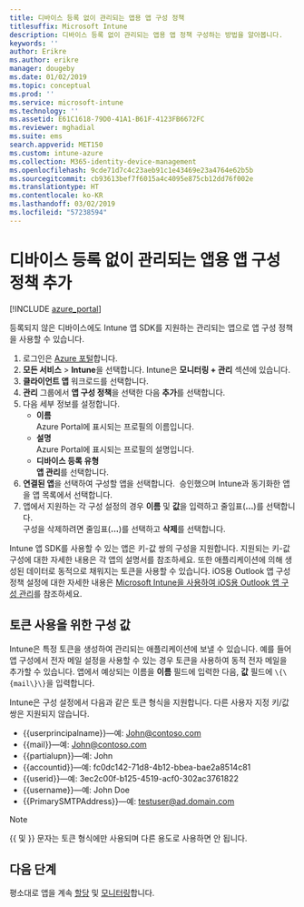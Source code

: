 ```yaml
---
title: 디바이스 등록 없이 관리되는 앱용 앱 구성 정책
titlesuffix: Microsoft Intune
description: 디바이스 등록 없이 관리되는 앱용 앱 정책 구성하는 방법을 알아봅니다.
keywords: ''
author: Erikre
ms.author: erikre
manager: dougeby
ms.date: 01/02/2019
ms.topic: conceptual
ms.prod: ''
ms.service: microsoft-intune
ms.technology: ''
ms.assetid: E61C1618-79D0-41A1-B61F-4123FB6672FC
ms.reviewer: mghadial
ms.suite: ems
search.appverid: MET150
ms.custom: intune-azure
ms.collection: M365-identity-device-management
ms.openlocfilehash: 9cde71d7c4c23aeb91c1e43469e23a4764e62b5b
ms.sourcegitcommit: cb93613bef7f6015a4c4095e875cb12dd76f002e
ms.translationtype: HT
ms.contentlocale: ko-KR
ms.lasthandoff: 03/02/2019
ms.locfileid: "57238594"
---
```

# <a name="add-app-configuration-policies-for-managed-apps-without-device-enrollment"></a>디바이스 등록 없이 관리되는 앱용 앱 구성 정책 추가

[!INCLUDE [azure_portal](./includes/azure_portal.md)]

등록되지 않은 디바이스에도 Intune 앱 SDK를 지원하는 관리되는 앱으로 앱 구성 정책을 사용할 수 있습니다. 

1. 로그인은 [Azure 포털](https://portal.azure.com)합니다.
2. **모든 서비스** > **Intune**을 선택합니다. Intune은 **모니터링 + 관리** 섹션에 있습니다.
3. **클라이언트 앱** 워크로드를 선택합니다.
4. **관리** 그룹에서 **앱 구성 정책**을 선택한 다음 **추가**를 선택합니다.
5. 다음 세부 정보를 설정합니다.
    - **이름**  
      Azure Portal에 표시되는 프로필의 이름입니다.
    - **설명**  
      Azure Portal에 표시되는 프로필의 설명입니다.
    - **디바이스 등록 유형**  
      **앱 관리**를 선택합니다.
6. **연결된 앱**을 선택하여 구성할 앱을 선택합니다.  승인했으며 Intune과 동기화한 앱을 앱 목록에서 선택합니다.
7. 앱에서 지원하는 각 구성 설정의 경우 **이름** 및 **값**을 입력하고 줄임표(**...**)를 선택합니다.  
    구성을 삭제하려면 줄임표(**...**)를 선택하고 **삭제**를 선택합니다.  
    
Intune 앱 SDK를 사용할 수 있는 앱은 키-값 쌍의 구성을 지원합니다. 지원되는 키-값 구성에 대한 자세한 내용은 각 앱의 설명서를 참조하세요. 또한 애플리케이션에 의해 생성된 데이터로 동적으로 채워지는 토큰을 사용할 수 있습니다. iOS용 Outlook 앱 구성 정책 설정에 대한 자세한 내용은 [Microsoft Intune을 사용하여 iOS용 Outlook 앱 구성 관리](https://technet.microsoft.com/library/mt813789(v=exchg.150).aspx)를 참조하세요.

## <a name="configuration-values-for-using-tokens"></a>토큰 사용을 위한 구성 값

Intune은 특정 토큰을 생성하여 관리되는 애플리케이션에 보낼 수 있습니다. 예를 들어 앱 구성에서 전자 메일 설정을 사용할 수 있는 경우 토큰을 사용하여 동적 전자 메일을 추가할 수 있습니다. 앱에서 예상되는 이름을 **이름** 필드에 입력한 다음, **값** 필드에 `\{\{mail\}\}`을 입력합니다.

Intune은 구성 설정에서 다음과 같은 토큰 형식을 지원합니다. 다른 사용자 지정 키/값 쌍은 지원되지 않습니다.

- \{\{userprincipalname\}\}—예: John@contoso.com
- \{\{mail\}\}—예: John@contoso.com
- \{\{partialupn\}\}—예: John
- \{\{accountid\}\}—예: fc0dc142-71d8-4b12-bbea-bae2a8514c81
- \{\{userid\}\}—예: 3ec2c00f-b125-4519-acf0-302ac3761822
- \{\{username\}\}—예: John Doe
- \{\{PrimarySMTPAddress\}\}—예: testuser@ad.domain.com


> [!Note]  
> \{\{ 및 \}\} 문자는 토큰 형식에만 사용되며 다른 용도로 사용하면 안 됩니다.

## <a name="next-steps"></a>다음 단계

평소대로 앱을 계속 [할당](apps-deploy.md) 및 [모니터링](apps-monitor.md)합니다.
